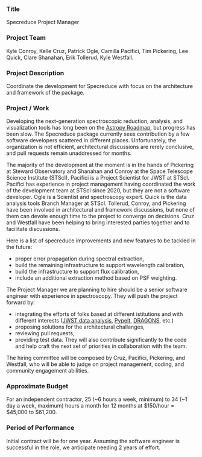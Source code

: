 ### Title

Specreduce Project Manager

### Project Team

Kyle Conroy, Kelle Cruz, Patrick Ogle, Camilla Pacifici, Tim Pickering,
Lee Quick, Clare Shanahan, Erik Tollerud, Kyle Westfall.

### Project Description

Coordinate the development for Specreduce with focus on the architecture 
and framework of the package. 

### Project / Work

Developing the next-generation spectroscopic reduction, analysis, and visualization tools
has long been on the [Astropy Roadmap](https://github.com/astropy/astropy-project/blob/main/roadmap/roadmap.md), 
but progress has been slow.
The Specreduce package currently sees contribution by a few software developers 
scattered in different places. 
Unfortunately, the organization is not efficient, architectural discussions are rerely
conclusive, and pull requests remain unaddressed for months.

The majority of the development at the moment is in the hands of Pickering at Steward Observatory and 
Shanahan and Conroy at the Space Telescope Science Institute (STScI). Pacifici is a Project
Scientist for JWST at STScI. Pacifici has experience in project management having coordinated the work of the 
development team at STScI since 2020, but they are not a software developer.
Ogle is a Scientist and spectroscopy expert. Quick is the data analysis tools Branch Manager at STScI.
Tollerud, Conroy, and Pickering have been involved in architectural and framework discussions, 
but none of them can devote enough time to the project to converge on decisions. 
Cruz and Westfall have been helping to bring interested parties together and to facilitate discussions.

Here is a list of specreduce improvements and new features to be tackled in the future:
- proper error propagation during spectral extraction,
- build the remaining infrastructure to support wavelength calibration,
- build the infrastructure to support flux calibration,
- include an additional extraction method based on PSF weighting.

The Project Manager we are planning to hire should be a senior software engineer with
experience in spectroscopy. They will push the project forward by:
- integrating the efforts of folks based at different istitutions and with different interests
([JWST data analysis](https://jwst-docs.stsci.edu/jwst-post-pipeline-data-analysis/jwst-data-analysis-software-packages),
[PypeIt](https://pypeit.readthedocs.io/en/release/),
[DRAGONS](https://www.gemini.edu/observing/phase-iii/reducing-data/dragons-data-reduction-software), etc.)
- proposing solutions for the architectural challanges,
- reviewing pull requests,
- providing test data.
They will also contribute significantly to the code and help craft the next set
of priorities in collaboration with the team.

The hiring committee will be composed by Cruz, Pacifici, Pickering, and Westfall, who will be able
to judge on project management, coding, and community engagement abilities.

### Approximate Budget

For an independent contractor, 25 (~6 hours a week, minimum) to 34 (~1 day a week, maximum) hours a month for 12 months at $150/hour = $45,000 to $61,200.

### Period of Performance

Initial contract will be for one year. Assuming the software engineer is successful in the role, we anticipate needing 2 years of effort.

